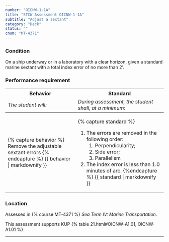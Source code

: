 ```yaml
---
number: "OICNW-1-1A"
title: "STCW Assessment OICNW-1-1A"
subtitle: "Adjust a sextant"
category: "Deck"
status: ""
cnum: "MT-4371"
---
```

### Condition

On a ship underway or in a laboratory with a clear horizon, given a standard marine sextant with a total index error of no more than 2'.

### Performance requirement 

<table width='100%' class='Guidelines'>
 <thead>
 <tr>
     <th class='thirty'>Behavior</th>
     <th class='seventy'>Standard</th>
 </tr>
 <tr>
     <td><em>The student will:</em></td>
     <td><em>During assessment, the student shall, at a minimum:</em></td>
 </tr>
 </thead>
 <tbody>
 

<tr><td>

{% capture behavior %}
Remove the adjustable sextant errors
{% endcapture %}
{{ behavior | markdownify }}

</td><td>

{% capture standard %}
1. The errors are removed in the following order:
    1. Perpendicularity;
    2. Side error;  
    3. Parallelism
2. The index error is less than 1.0 minutes of arc.
{%endcapture %}
{{ standard | markdownify }}

</td></tr>



 </tbody>
 </table>

### Location

Assessed in  {% course  MT-4371 %}  *Sea Term IV: Marine Transportation*.

This assessment supports KUP {% table 21.html#OICNW-A1.01, OICNW-A1.01 %}

***

